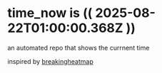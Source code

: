# time_now is (( 2025-08-22T01:00:00.368Z ))

an automated repo that shows the currnent time

inspired by [breakingheatmap](https://github.com/breakingheatmap/breakingheatmap)